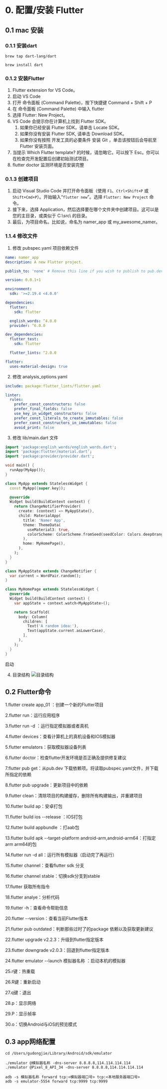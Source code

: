 # 0. 配置/安装 Flutter

## 0.1 mac 安装

### 0.1.1 安装dart

```
brew tap dart-lang/dart

brew install dart
```

### 0.1.2 安装Flutter

1. Flutter extension for VS Code。
2. 启动 VS Code
3. 打开 命令面板 (Command Palette)，按下快捷键 Command + Shift + P
4. 在 命令面板 (Command Palette) 中输入 flutter
5. 选择 Flutter: New Project。
6. VS Code 会提示你在计算机上找到 Flutter SDK。
    1. 如果你已经安装 Flutter SDK，请单击 Locate SDK。
    2. 如果你没有安装 Flutter SDK, 请单击 Download SDK。
    3. 如果你没有按照 开发工具的必要条件 安装 Git ，单击该按钮后会导航至 Flutter 安装页面。
7. 当提示 Which Flutter template? 的时候，请忽略它。可以按下 Esc。你可以在检查完开发配置后创建初始测试项目。
8. flutter doctor 监测环境是否安装完整

### 0.1.3 创建项目

1. 启动 Visual Studio Code 并打开命令面板（使用 `F1`、`Ctrl+Shift+P` 或 `Shift+Cmd+P`）。开始输入“`flutter new`”。选择 `Flutter: New Project` 命令。
2. 接下来，选择 Application，然后选择要在哪个文件夹中创建项目。这可以是您的主目录，或类似于 C:\src\ 的目录。
3. 最后，为项目命名。比如说，命名为 namer_app 或 my_awesome_namer。

### 1.1.4 修改文件

1. 修改 pubspec.yaml 项目依赖文件
```yaml
name: namer_app
description: A new Flutter project.

publish_to: 'none' # Remove this line if you wish to publish to pub.dev

version: 0.0.1+1

environment:
  sdk: '>=2.19.4 <4.0.0'

dependencies:
  flutter:
    sdk: flutter

  english_words: ^4.0.0
  provider: ^6.0.0

dev_dependencies:
  flutter_test:
    sdk: flutter

  flutter_lints: ^2.0.0

flutter:
  uses-material-design: true
```

2. 修改 analysis_options.yaml
```yaml
include: package:flutter_lints/flutter.yaml

linter:
  rules:
    prefer_const_constructors: false
    prefer_final_fields: false
    use_key_in_widget_constructors: false
    prefer_const_literals_to_create_immutables: false
    prefer_const_constructors_in_immutables: false
    avoid_print: false
```

3. 修改 lib/main.dart 文件
```dart
import 'package:english_words/english_words.dart';
import 'package:flutter/material.dart';
import 'package:provider/provider.dart';

void main() {
  runApp(MyApp());
}

class MyApp extends StatelessWidget {
  const MyApp({super.key});

  @override
  Widget build(BuildContext context) {
    return ChangeNotifierProvider(
      create: (context) => MyAppState(),
      child: MaterialApp(
        title: 'Namer App',
        theme: ThemeData(
          useMaterial3: true,
          colorScheme: ColorScheme.fromSeed(seedColor: Colors.deepOrange),
        ),
        home: MyHomePage(),
      ),
    );
  }
}

class MyAppState extends ChangeNotifier {
  var current = WordPair.random();
}

class MyHomePage extends StatelessWidget {
  @override
  Widget build(BuildContext context) {
    var appState = context.watch<MyAppState>();

    return Scaffold(
      body: Column(
        children: [
          Text('A random idea:'),
          Text(appState.current.asLowerCase),
        ],
      ),
    );
  }
}
```

启动

4. 目录结构
![目录结构](./img/1.pz_menu.png)

## 0.2 Flutter命令

1.flutter create app_01 ：创建一个新的Flutter项目

2.flutter run：运行应用程序

3.flutter run -d <deviceId>：运行指定模拟器或者真机

4.flutter devices：查看计算机上的真机设备和IOS模拟器

5.flutter emulators：获取模拟器设备列表

6.flutter doctor：检查flutter开发环境是否正确及提供修复建议

7.flutter pub get：从pub.dev 下载依赖项。将读取pubspec.yaml文件，并下载所指定的依赖

8.flutter pub upgrade：更新项目中的依赖

9.flutter clean：清除项目的构建缓存，删除所有构建输出，并重建项目

10.flutter build ap：安卓打包

11.flutter build ios --release ：IOS打包

12.flutter build appbundle ：打aab包

13.flutter build apk --target-platform android-arm,android-arm64：打指定 arm arm64的包

14.flutter run -d all：运行所有模拟器（启动完了再运行）

15.flutter channel：查看flutter sdk 分支

16.flutter channel stable：切换sdk分支到stable

17.flutter 获取所有指令

18.flutter analye：分析代码

19.flutter -h：查看命令帮助信息

20.flutter --version：查看当前Flutter版本

21.flutter pub outdated：判断那些过时了的package 依赖以及获取更新建议

22.flutter upgrade v2.2.3：升级到flutter指定版本

23.flutter downgrade v2.0.3：回退到flutter指定版本

24.flutter emulator --launch 模拟器名称 ：启动本机的模拟器

25.r键：热重载

26.R键：重新启动

27.q键：退出

28.p：显示网络

29.P：显示帧率

30.o：切换Android与iOS的预览模式


## 0.3 app网络配置

```
cd /Users/gudongjie/Library/Android/sdk/emulator

./emulator @模拟器名称 -dns-server 8.8.8.8,114.114.114.114
./emulator @Pixel_8_API_34 -dns-server 8.8.8.8,114.114.114.114
```

```
adb -s 模拟器名称 forward tcp:<模拟器端口号> tcp:<本地服务器端口号>
adb -s emulator-5554 forward tcp:9999 tcp:9999
```

